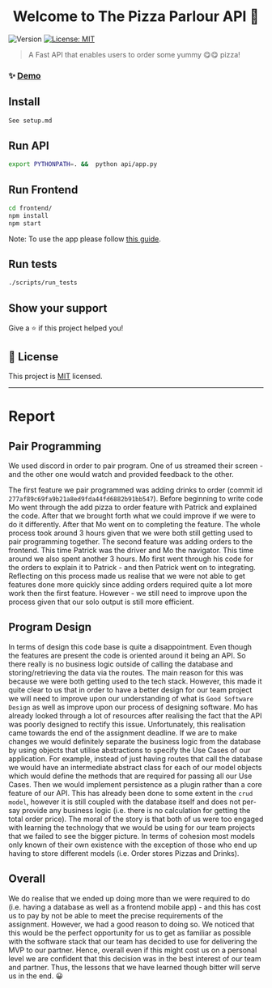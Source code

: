 <h1 align="center">Welcome to The Pizza Parlour API 👋</h1>
<p>
  <img alt="Version" src="https://img.shields.io/badge/version-0.1-blue.svg?cacheSeconds=2592000" />
  <a href="https://opensource.org/licenses/MIT" target="_blank">
    <img alt="License: MIT" src="https://img.shields.io/badge/License-MIT-yellow.svg" />
  </a>
</p>

> A Fast API that enables users to order some yummy 😋😋 pizza!

### ✨ [Demo](maybe?)

## Install

```sh
See setup.md
```

## Run API
```sh
export PYTHONPATH=. &&  python api/app.py 
```

## Run Frontend

```sh
cd frontend/
npm install
npm start
```

Note: To use the app please follow [this guide](https://docs.expo.io/workflow/development-mode/).

## Run tests

```sh
./scripts/run_tests
```

## Show your support

Give a ⭐️ if this project helped you!

## 📝 License

This project is [MIT](https://opensource.org/licenses/MIT) licensed.

---

# Report

## Pair Programming

We used discord in order to pair program. One of us streamed their screen - and the other one would watch and provided feedback to the other. 

The first feature we pair programmed was adding drinks to order (commit id `277af89c69fa9b21a8ed9fda44fd6882b91bb547`). Before beginning to write code Mo went through the add pizza to order feature with Patrick and explained the code. After that we brought forth what we could improve if we were to do it differently. After that Mo went on to completing the feature. The whole process took around 3 hours given that we were both still getting used to pair programming  together. The second feature was adding orders to the frontend. This time Patrick was the driver and Mo the navigator. This time around we also spent another 3 hours. Mo first went through his code for the orders to explain it to Patrick - and then Patrick went on to integrating. Reflecting on this process made us realise that we were not able to get features done more quickly since adding orders required quite a lot more work then the first feature. However - we still need to improve upon the process given that our solo output is still more efficient.



## Program Design

In terms of design this code base is quite a disappointment. Even though the features are present the code is oriented around it being an API. So there really is no business logic outside of calling the database and storing/retrieving the data via the routes. The main reason for this was because we were both getting used to the tech stack. However, this made it quite clear to us that in order to have a better design for our team project we will need to improve upon our understanding of what is `Good Software Design` as well as improve upon our process of designing software. Mo has already looked through a lot of resources after realising the fact that the API was poorly designed to rectify this issue. Unfortunately, this realisation came towards the end of the assignment deadline. If we are to make changes we would definitely separate the business logic from the database by using objects that utilise abstractions to specify the Use Cases of our application. For example, instead of just having routes that call the database we would have an intermediate abstract class for each of our model objects which would define the methods that are required for passing all our Use Cases. Then we would implement persistence as a plugin rather than a core feature of our API. This has already been done to some extent in the `crud model`, however it is still coupled with the database itself and does not per-say provide any business logic (i.e. there is no calculation for getting the total order price). The moral of the story is that both of us were too engaged with learning the technology that we would be using for our team projects that we failed to see the bigger picture. In terms of cohesion most models only known of their own existence with the exception of those who end up having to store different models (i.e. Order stores Pizzas and Drinks).  



## Overall

We do realise that we ended up doing more than we were required to do (i.e. having a database as well as a frontend mobile app) - and this has cost us to pay by not be able to meet the precise requirements of the assignment. However, we had a good reason to doing so. We noticed that this would be the perfect opportunity for us to get as familiar as possible with the software stack that our team has decided to use for delivering the MVP to our partner. Hence, overall even if this might cost us on a personal level we are confident that this decision was in the best interest of our team and partner. Thus, the lessons that we have learned though bitter will serve us in the end. 😀